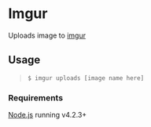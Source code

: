 # Imgur

Uploads image to [imgur](http://imgur.com)

## Usage

>`$ imgur uploads [image name here]`

### Requirements

[Node.js](https://nodejs.org/en/) running v4.2.3+
